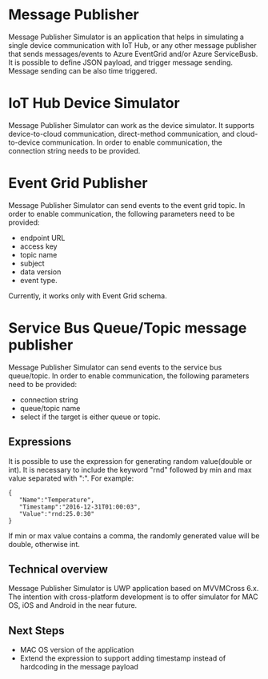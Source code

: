 # Message Publisher

Message Publisher Simulator is an application that helps in simulating a single device communication with IoT Hub, or any other message publisher that sends messages/events to Azure EventGrid and/or Azure  ServiceBusb. It is possible to define JSON payload, and trigger message sending. Message sending can be also time triggered.

# IoT Hub Device Simulator

Message Publisher Simulator can work as the device simulator. It supports device-to-cloud communication, direct-method communication, and cloud-to-device communication. In order to enable communication, the connection string needs to be provided.

# Event Grid Publisher

Message Publisher Simulator can send events to the event grid topic. In order to enable communication, the following parameters need to be provided:
* endpoint URL 
* access key 
* topic name  
* subject
* data version
* event type.

Currently, it works only with Event Grid schema.

# Service Bus Queue/Topic message publisher

Message Publisher Simulator can send events to the service bus queue/topic. In order to enable communication, the following parameters need to be provided:
* connection string
* queue/topic name
* select if the target is either queue or topic.

## Expressions
It is possible to use the expression for generating random value(double or int). It is necessary to include the keyword "rnd" followed by min and max value separated with ":". For example:
```
{
   "Name":"Temperature",
   "Timestamp":"2016-12-31T01:00:03",
   "Value":"rnd:25.0:30"
}
```

If min or max value contains a comma, the randomly generated value will be double, otherwise int.

## Technical overview
Message Publisher Simulator is UWP application based on MVVMCross 6.x. The intention with cross-platform development is to offer simulator for MAC OS, iOS and Android in the near future.

## Next Steps
* MAC OS version of the application
* Extend the expression to support adding timestamp instead of hardcoding in the message payload
